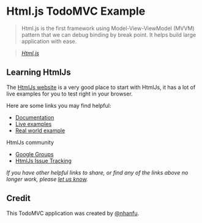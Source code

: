 # Html.js TodoMVC Example

> Html.js is the first framework using Model-View-ViewModel (MVVM) pattern that we can debug binding by break point. It helps build large application with ease.

> _[Html.js](http://nhanfu.github.io/htmljs/api)_


## Learning HtmlJs

The [HtmlJs website](http://nhanfu.github.io/htmljs/api) is a very good place to start with HtmlJs, it has a lot of live examples for you to test right in your browser.

Here are some links you may find helpful:

* [Documentation](http://nhanfu.github.io/htmljs/api/api.html)
* [Live examples](http://knockoutjs.com/examples)
* [Real world example](http://nhanfu.github.io/htmljs/examples/index.html)

HtmlJs community

* [Google Groups](https://groups.google.com/forum/#!forum/htmljs)
* [HtmlJs Issue Tracking](https://github.com/nhanfu/htmljs/issues)

_If you have other helpful links to share, or find any of the links above no longer work, please [let us know](https://github.com/tastejs/todomvc/issues)._


## Credit

This TodoMVC application was created by [@nhanfu](mailto:nhan.htmljs@gmail.com).
